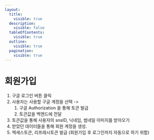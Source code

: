 ```yaml
---
layout:
  title:
    visible: true
  description:
    visible: false
  tableOfContents:
    visible: true
  outline:
    visible: true
  pagination:
    visible: true
---
```


# 회원가입

1. 구글 로그인 버튼 클릭
2. 사용자는 사용할  구글 계정을 선택 ->&#x20;
   1. 구글 Authorization 을 통해 토큰 발급
   2. 토큰값을 백엔드에 전달
3. 토큰값을 통해 사용자의 snsID, 닉네임, 썸네일 이미지를 받아오기
4. 받았던 데이터들을 통해 회원 계정을 생성.
5. 엑세스토큰, 리프레시토큰 발급 (회원가입 후 로그인까지 자동으로 하기 위함)
